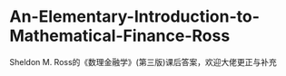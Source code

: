 # An-Elementary-Introduction-to-Mathematical-Finance-Ross
Sheldon M. Ross的《数理金融学》(第三版)课后答案，欢迎大佬更正与补充
